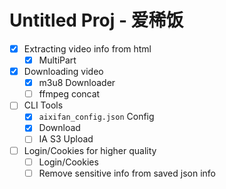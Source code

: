 # Untitled Proj - 爱稀饭

- [x] Extracting video info from html
    - [x] MultiPart
- [x] Downloading video
    - [x] m3u8 Downloader
    - [ ] ffmpeg concat
- [ ] CLI Tools
    - [X] `aixifan_config.json` Config
    - [x] Download
    - [ ] IA S3 Upload
- [ ] Login/Cookies for higher quality
    - [ ] Login/Cookies
    - [ ] Remove sensitive info from saved json info